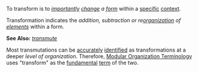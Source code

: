 To transform is to *[importantly](https://github.com/gcassel/Modular-Organization-Terminology/blob/master/terms/importance.md) [change](https://github.com/gcassel/Modular-Organization-Terminology/blob/master/terms/change.md) a [form](https://github.com/gcassel/Modular-Organization-Terminology/blob/master/terms/form.md)* within a [specific](https://github.com/gcassel/Modular-Organization-Terminology/blob/master/terms/specific.md) [context](https://github.com/gcassel/Modular-Organization-Terminology/blob/master/terms/context.md).

Transformation indicates the *addition, subtraction or re[organization](https://github.com/gcassel/Modular-Organization-Terminology/blob/master/terms/organization.md) of [elements](https://github.com/gcassel/Modular-Organization-Terminology/blob/master/terms/element.md)* within a form.

**See Also:** *[transmute](https://github.com/gcassel/Modular-Organization-Terminology/blob/master/terms/transmute.md)*  

Most transmutations can be [accurately](https://github.com/gcassel/Modular-Organization-Terminology/blob/master/terms/accuracy.md) [identified](https://github.com/gcassel/Modular-Organization-Terminology/blob/master/terms/identify.md) as transformations at a deeper *level of organization*.  Therefore, [Modular Organization Terminology](https://github.com/gcassel/Modular-Organization-Terminology/) uses "transform" as the [fundamental](https://github.com/gcassel/Modular-Organization-Terminology/blob/master/terms/base.md) [term](https://github.com/gcassel/Modular-Organization-Terminology/blob/master/terms/term.md) of the two.
